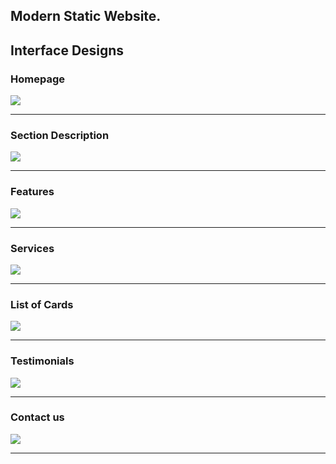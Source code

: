 ## Modern Static Website.

## Interface Designs

### Homepage
![](https://github.com/thisissandy/Modern_Website/blob/main/Interface/1.PNG "")

***

### Section Description
![](https://github.com/thisissandy/Modern_Website/blob/main/Interface/2.PNG "")

***

### Features
![](https://github.com/thisissandy/Modern_Website/blob/main/Interface/3.PNG "")

***

### Services
![](https://github.com/thisissandy/Modern_Website/blob/main/Interface/4.PNG "")

***

### List of Cards
![](https://github.com/thisissandy/Modern_Website/blob/main/Interface/5.PNG "")

***

### Testimonials
![](https://github.com/thisissandy/Modern_Website/blob/main/Interface/6.PNG "")

***

### Contact us
![](https://github.com/thisissandy/Modern_Website/blob/main/Interface/7.PNG "")

***

